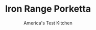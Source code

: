 ---
layout: ../../layouts/MarkdownPostLayout.astro
title: Iron Range Porketta
author: America's Test Kitchen
pubDate: 2023-03-15
description: "These garlicky shredded pork sandwiches are everywhere in Minnesota’s Iron Range region but virtually unknown elsewhere. Its time to change that."
image_url: https://res.cloudinary.com/hksqkdlah/image/upload/ar_1:1,c_fill,dpr_2.0,f_auto,fl_lossy.progressive.strip_profile,g_faces:auto,q_auto:low,w_344/10230_sfs-ironrangeporkettav2-56
tags: ["Main Courses","Cookbook Collection"]
calories: 4702
protein: 44
carbohydrates: 34
fats: 29
fiber: 3
ingredients: ["3 tablespoons, fennel seeds, cracked","1 tablespoon, salt","1 teaspoon, pepper","2 teaspoons granulated, garlic","1 (5-pound), boneless pork butt roast, trimmed","1 , fennel bulb, stalks discarded, bulb halved, cored, and chopped","8 crusty sandwich, rolls"]
serves: 8
time: "3½ to 4½ hours, plus 6 hours marinating and 30 minutes resting"
instructions: ["Combine fennel seeds, salt, pepper, and garlic in bowl. Butterfly pork and cut 1-inch crosshatch pattern, ¼ inch deep, on both sides of roast. Rub pork all over with spice mixture, taking care to work spices into crosshatch. Wrap meat tightly with plastic wrap and refrigerate for at least 6 or up to 24 hours.","Adjust oven rack to middle position and heat oven to 325 degrees. Unwrap meat and place in roasting pan, fat side down. Spread chopped fennel evenly over top of roast. Cover ­roasting pan tightly with aluminum foil. Roast pork until temperature registers 200 degrees and fork slips easily in and out of meat, 3 to 4 hours.","Transfer pork to carving board and let rest for 30 minutes. Strain liquid in roasting pan through fat separator. Shred pork into bite-size pieces, return to pan, and toss with ½ cup defatted cooking liquid. Season with salt and pepper to taste. Divide meat among rolls and serve."]
nutrition: ["918 mg Potassium, K","495 mg Phosphorus, P","131 mg Calcium, Ca","4 mg Iron, Fe","73 mg Magnesium, Mg","867 mg Sodium, Na","7 mg Zinc, Zn","29 g Total lipid (fat)","11 mg Niacin","12 g Fatty acids, total monounsaturated","4 g Fatty acids, total polyunsaturated","1 mg Thiamin","3 mg Vitamin C, total ascorbic acid","1 µg Vitamin D (D2 + D3)","133 mg Cholesterol","9 g Fatty acids, total saturated","3 g Fiber, total dietary","45 µg Folic acid","16 µg Folate, food","2 g Sugars, total","19 µg Vitamin K (phylloquinone)","193 g Water","34 g Carbohydrate, by difference","94 µg Folate, DFE","44 g Protein","1 µg Vitamin B-12","1 mg Vitamin B-6","18 µg Vitamin A, RAE","587 kcal Energy","4702 calories"]
notes: "Pork butt roast is often labeled Boston butt in the supermarket. This recipe calls for granulated garlic, which has a well-rounded garlic flavor. It is golden and the texture of table salt. Garlic powder is paler, with the texture of flour, and can be acrid. Don’t confuse the two or substitute garlic powder in this recipe. To crack the fennel seeds, spread them on a cutting board, place a skillet on top, and press down firmly with both hands. The porketta tastes best when the raw meat sits for a full 24 hours with the spices."
---
